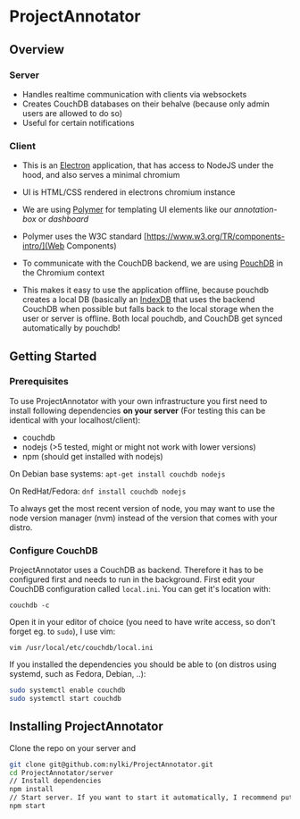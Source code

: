 # ProjectAnnotator
## Overview
### Server
- Handles realtime communication with clients via websockets
- Creates CouchDB databases on their behalve (because only admin users are allowed to do so)
- Useful for certain notifications

### Client

- This is an [Electron](http://electron.atom.io/) application, that has access to NodeJS under the hood, and also serves a minimal chromium

- UI is HTML/CSS rendered in electrons chromium instance

- We are using [Polymer](http://polymer-project.org/) for templating UI elements like our *annotation-box* or *dashboard*

- Polymer uses the W3C standard [https://www.w3.org/TR/components-intro/](Web Components)

- To communicate with the CouchDB backend, we are using [PouchDB](http://pouchdb.com/) in the Chromium context

- This makes it easy to use the application offline, because pouchdb creates a local DB (basically an [IndexDB](https://developer.mozilla.org/en-US/docs/Web/API/IndexedDB_API) that uses the backend CouchDB when possible but falls back to the local storage when the user or server is offline. Both local pouchdb, and CouchDB get synced automatically by pouchdb!


## Getting Started
### Prerequisites
To use ProjectAnnotator with your own infrastructure you first need to install following dependencies **on your server** (For testing this can be identical with your localhost/client):
- couchdb
- nodejs (>5 tested, might or might not work with lower versions)
- npm (should get installed with nodejs)

On Debian base systems:
`apt-get install couchdb nodejs`

On RedHat/Fedora:
`dnf install couchdb nodejs`

To always get the most recent version of node, you may want to use the node version manager (nvm) instead of the version that comes with your distro.


### Configure CouchDB
ProjectAnnotator uses a CouchDB as backend. Therefore it has to be configured first and needs to run in the background.
First edit your CouchDB configuration called `local.ini`. You can get it's location with:

`couchdb -c`

Open it in your editor of choice (you need to have write access, so don't forget eg. to `sudo`), I use vim:

`vim /usr/local/etc/couchdb/local.ini`


If you installed the dependencies you should be able to (on distros using systemd, such as Fedora, Debian, ..):

```.sh
sudo systemctl enable couchdb
sudo systemctl start couchdb
```



## Installing ProjectAnnotator
Clone the repo on your server and
```.sh
git clone git@github.com:nylki/ProjectAnnotator.git
cd ProjectAnnotator/server
// Install dependencies
npm install
// Start server. If you want to start it automatically, I recommend putting it into the crontab, or creating a systemd service
npm start
```


